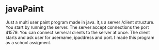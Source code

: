# javaPaint

Just a multi user paint program made in java. It,s a server /client structure. You start by running the server. The server accept connections the port 41579. You can connect serveral clients to the server at once. 
The client starts and ask user for username, ipaddress and port. 
I made this program as a school assigment. 
